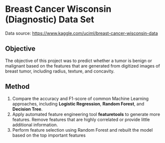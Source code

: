 # Breast Cancer Wisconsin (Diagnostic) Data Set

Data source: https://www.kaggle.com/uciml/breast-cancer-wisconsin-data

## **Objective**
The objective of this project was to predict whether a tumor is benign or malignant based on the features that are generated from digitized images of breast tumor, including radius, texture, and concavity. 

## **Method**
1. Compare the accuracy and F1-score of common Machine Learning approaches, including **Logistic Regression**, **Random Forest**, and **Decision Tree**.
2. Apply automated feature engineering tool **featuretools** to generate more features. Remove features that are highly correlated or provide little additional information.
3. Perform feature selection using Random Forest and rebuilt the model based on the top important features
